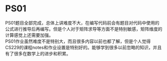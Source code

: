 # PS01
PS01题目全部完成，总体上讲难度不大，在编写代码前会有题目对代码中使用的公式进行推导后再编写。但是个人对于矩阵求导等方面不是特别敏感，矩阵维度的计算感觉上还需要加强。    
PS01作业虽然难度不是特别大，而且很多内容以前也都了解，但是个人觉得CS229的课程notes和作业设置是特别好的。能够学到很多以前忽略的知识，并且有了很多在数学上的进步和积累。